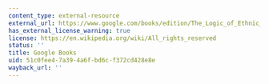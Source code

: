 ```yaml
---
content_type: external-resource
external_url: https://www.google.com/books/edition/The_Logic_of_Ethnic_and_Religious_Confli/mOGBDgAAQBAJ?hl=en&gbpv=1
has_external_license_warning: true
license: https://en.wikipedia.org/wiki/All_rights_reserved
status: ''
title: Google Books
uid: 51c0fee4-7a39-4a6f-bd6c-f372cd428e8e
wayback_url: ''
---
```

